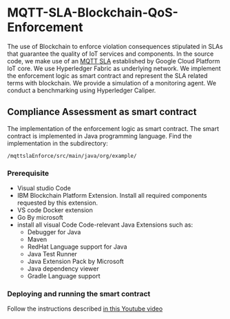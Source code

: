 # MQTT-SLA-Blockchain-QoS-Enforcement
The use of Blockchain to enforce violation consequences stipulated in SLAs that guarantee the quality of IoT services and components. In the source code, we make use of an [MQTT SLA](https://cloud.google.com/iot/sla) established by Google Cloud Platform IoT core. We use Hyperledger Fabric as underlying network. We implement the enforcement logic as smart contract and represent the SLA related terms with blockchain. We provide a simulation of a monitoring agent. We conduct a benchmarking using Hyperledger Caliper. 


## Compliance Assessment as smart contract
The implementation of the enforcement logic as smart contract. The smart contract is implemented in Java programming language. Find the implementation in the subdirectory:

    /mqttslaEnforce/src/main/java/org/example/


### Prerequisite
* Visual studio Code
* IBM Blockchain Platform Extension. Install all required components requested by this extension.
* VS code Docker extension
* Go By microsoft
* install all visual Code Code-relevant Java Extensions such as:
    * Debugger for Java
    * Maven
    * RedHat Language support for Java
    * Java Test Runner
    * Java Extension Pack by Microsoft
    * Java dependency viewer
    * Gradle Language support

### Deploying and running the smart contract

Follow the instructions described 
[in this Youtube video](https://www.youtube.com/watch?v=eTRkADi3y6Q)



